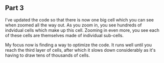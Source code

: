 ## Part 3

I've updated the code so that there is now one big cell which you can see when zoomed all the way out. As you zoom in, you see hundreds of indvidual cells which make up this cell. Zooming in even more, you see each of these cells are themselves made of individual sub-cells.

My focus now is finding a way to optimize the code. It runs well until you reach the third layer of cells, after which it slows down considerably as it's having to draw tens of thousands of cells.